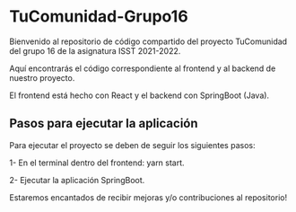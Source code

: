 # TuComunidad-Grupo16
Bienvenido al repositorio de código compartido del proyecto TuComunidad del grupo 16 de la asignatura ISST 2021-2022.

Aquí encontrarás el código correspondiente al frontend y al backend de nuestro proyecto.  

El frontend está hecho con React y el backend con SpringBoot (Java).

## Pasos para ejecutar la aplicación
Para ejecutar el proyecto se deben de seguir los siguientes pasos:  

1- En el terminal dentro del frontend: yarn start.  

2- Ejecutar la aplicación SpringBoot.

Estaremos encantados de recibir mejoras y/o contribuciones al repositorio!
